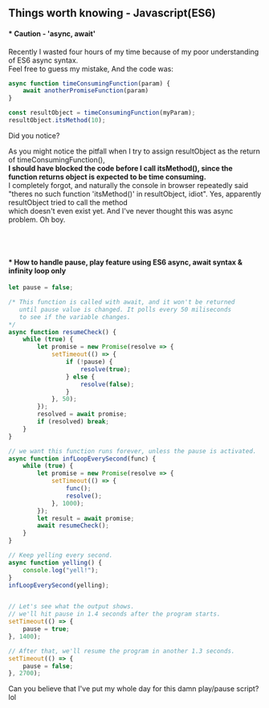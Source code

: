 Things worth knowing - Javascript(ES6)
--------------------------------------

#### * Caution - 'async, await'
Recently I wasted four hours of my time because of my poor understanding of ES6 async syntax.  
Feel free to guess my mistake, And the code was:
```javascript
async function timeConsumingFunction(param) {
    await anotherPromiseFunction(param)
}

const resultObject = timeConsumingFunction(myParam);
resultObject.itsMethod(10);
```
Did you notice?

As you might notice the pitfall when I try to assign resultObject as the return of timeConsumingFunction(),  
**I should have blocked the code before I call itsMethod(), since the function returns object is expected to be time consuming.**  
I completely forgot, and naturally the console in browser repeatedly said "theres no such function 'itsMethod()' in resultObject, idiot". Yes, apparently resultObject tried to call the method  
which doesn't even exist yet. And I've never thought this was async problem. Oh boy. 

<br></br>
#### * How to handle pause, play feature using ES6 async, await syntax & infinity loop only
```javascript
let pause = false;

/* This function is called with await, and it won't be returned 
   until pause value is changed. It polls every 50 miliseconds 
   to see if the variable changes.
*/
async function resumeCheck() {
    while (true) {
        let promise = new Promise(resolve => {
            setTimeout(() => {
                if (!pause) {
                    resolve(true);
                } else {
                    resolve(false);
                }
            }, 50);
        });
        resolved = await promise;
        if (resolved) break;
    }
}

// we want this function runs forever, unless the pause is activated.
async function infLoopEverySecond(func) {
    while (true) {
        let promise = new Promise(resolve => {
            setTimeout(() => {
                func();
                resolve();
            }, 1000);
        });
        let result = await promise;
        await resumeCheck();
    }
}

// Keep yelling every second.
async function yelling() {
    console.log("yell!");
}
infLoopEverySecond(yelling);


// Let's see what the output shows.
// we'll hit pause in 1.4 seconds after the program starts.
setTimeout(() => {
    pause = true;
}, 1400);

// After that, we'll resume the program in another 1.3 seconds.
setTimeout(() => {
    pause = false;
}, 2700);
```
Can you believe that I've put my whole day for this damn play/pause script? lol


